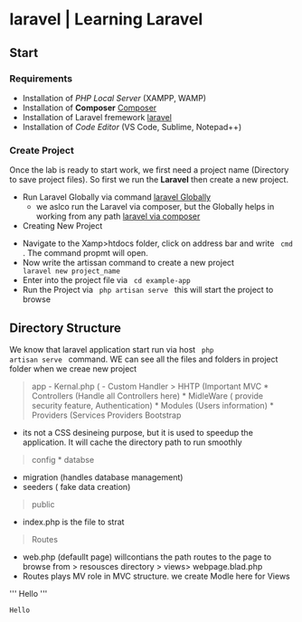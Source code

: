 # laravel | Learning Laravel

## Start
### Requirements
- Installation of *PHP Local Server* (XAMPP, WAMP)
- Installation of **Composer** [Composer](https://getcomposer.org/ )
- Installation of Laravel fremework [laravel](https://laravel.com/docs/8.x/installation#installation-via-composer)
- Installation of *Code Editor* (VS Code, Sublime, Notepad++)

### Create Project
Once the lab is ready to start work, we first need a project name (Directory to save project files). So first we run the __Laravel__ then create a new project.
- Run Laravel Globally via command  [laravel Globally](https://laravel.com/docs/8.x/installation#the-laravel-installer)
  - we aslco run the Laravel via composer, but the Globally helps in working from any path [laravel via composer](https://laravel.com/docs/8.x/installation#installation-via-composer)
- Creating New Project
 * Navigate to the Xamp>htdocs folder, click on address bar and write <code> cmd </code> . The command propmt will open.
 * Now write the artissan command to create a new project <code> laravel new project_name </code>
 * Enter into the project file via <code> cd example-app </code>
 * Run the Project via <code> php artisan serve </code> this will start the project to browse

## Directory Structure
We know that laravel application start run via host  <code> php artisan serve </code>  command.
WE can see all the files and folders in project folder when we creae new project
> app
    - Kernal.php (
    - Custom Handler
    > HHTP (Important MVC
      * Controllers (Handle all Controllers here)
      * MidleWare ( provide security feature, Authentication)
      * Modules (Users information)
>     * Providers (Services Providers
> Bootstrap
  * its not a CSS desineing purpose, but it is used to speedup the application. It will cache the directory path to run smoothly
> config
    *
> databse
  * migration (handles database management)
  * seeders ( fake data creation)
> public
   * index.php is the file to strat

> Routes
  * web.php (defaullt page) willcontians the path routes to the page to browse from > resousces directory > views> webpage.blad.php
  * Routes plays MV role in MVC structure. we create Modle here for Views

'''
Hello
'''

```
Hello
```

